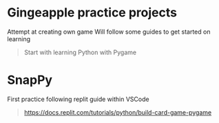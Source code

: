 # Gingeapple practice projects
 Attempt at creating own game
 Will follow some guides to get started on learning
 > Start with learning Python with Pygame

# SnapPy
First practice following replit guide within VSCode
> https://docs.replit.com/tutorials/python/build-card-game-pygame

